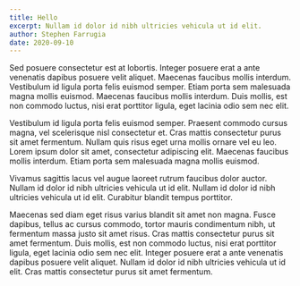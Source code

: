 ```yaml
---
title: Hello
excerpt: Nullam id dolor id nibh ultricies vehicula ut id elit.
author: Stephen Farrugia
date: 2020-09-10
---
```

Sed posuere consectetur est at lobortis. Integer posuere erat a ante venenatis dapibus posuere velit aliquet. Maecenas faucibus mollis interdum. Vestibulum id ligula porta felis euismod semper. Etiam porta sem malesuada magna mollis euismod. Maecenas faucibus mollis interdum. Duis mollis, est non commodo luctus, nisi erat porttitor ligula, eget lacinia odio sem nec elit.

Vestibulum id ligula porta felis euismod semper. Praesent commodo cursus magna, vel scelerisque nisl consectetur et. Cras mattis consectetur purus sit amet fermentum. Nullam quis risus eget urna mollis ornare vel eu leo. Lorem ipsum dolor sit amet, consectetur adipiscing elit. Maecenas faucibus mollis interdum. Etiam porta sem malesuada magna mollis euismod.

Vivamus sagittis lacus vel augue laoreet rutrum faucibus dolor auctor. Nullam id dolor id nibh ultricies vehicula ut id elit. Nullam id dolor id nibh ultricies vehicula ut id elit. Curabitur blandit tempus porttitor.

Maecenas sed diam eget risus varius blandit sit amet non magna. Fusce dapibus, tellus ac cursus commodo, tortor mauris condimentum nibh, ut fermentum massa justo sit amet risus. Cras mattis consectetur purus sit amet fermentum. Duis mollis, est non commodo luctus, nisi erat porttitor ligula, eget lacinia odio sem nec elit. Integer posuere erat a ante venenatis dapibus posuere velit aliquet. Nullam id dolor id nibh ultricies vehicula ut id elit. Cras mattis consectetur purus sit amet fermentum.
